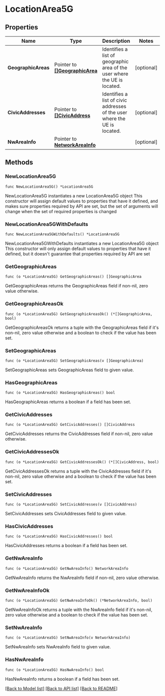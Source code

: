 # LocationArea5G

## Properties

Name | Type | Description | Notes
------------ | ------------- | ------------- | -------------
**GeographicAreas** | Pointer to [**[]GeographicArea**](GeographicArea.md) | Identifies a list of geographic area of the user where the UE is located. | [optional] 
**CivicAddresses** | Pointer to [**[]CivicAddress**](CivicAddress.md) | Identifies a list of civic addresses of the user where the UE is located. | [optional] 
**NwAreaInfo** | Pointer to [**NetworkAreaInfo**](NetworkAreaInfo.md) |  | [optional] 

## Methods

### NewLocationArea5G

`func NewLocationArea5G() *LocationArea5G`

NewLocationArea5G instantiates a new LocationArea5G object
This constructor will assign default values to properties that have it defined,
and makes sure properties required by API are set, but the set of arguments
will change when the set of required properties is changed

### NewLocationArea5GWithDefaults

`func NewLocationArea5GWithDefaults() *LocationArea5G`

NewLocationArea5GWithDefaults instantiates a new LocationArea5G object
This constructor will only assign default values to properties that have it defined,
but it doesn't guarantee that properties required by API are set

### GetGeographicAreas

`func (o *LocationArea5G) GetGeographicAreas() []GeographicArea`

GetGeographicAreas returns the GeographicAreas field if non-nil, zero value otherwise.

### GetGeographicAreasOk

`func (o *LocationArea5G) GetGeographicAreasOk() (*[]GeographicArea, bool)`

GetGeographicAreasOk returns a tuple with the GeographicAreas field if it's non-nil, zero value otherwise
and a boolean to check if the value has been set.

### SetGeographicAreas

`func (o *LocationArea5G) SetGeographicAreas(v []GeographicArea)`

SetGeographicAreas sets GeographicAreas field to given value.

### HasGeographicAreas

`func (o *LocationArea5G) HasGeographicAreas() bool`

HasGeographicAreas returns a boolean if a field has been set.

### GetCivicAddresses

`func (o *LocationArea5G) GetCivicAddresses() []CivicAddress`

GetCivicAddresses returns the CivicAddresses field if non-nil, zero value otherwise.

### GetCivicAddressesOk

`func (o *LocationArea5G) GetCivicAddressesOk() (*[]CivicAddress, bool)`

GetCivicAddressesOk returns a tuple with the CivicAddresses field if it's non-nil, zero value otherwise
and a boolean to check if the value has been set.

### SetCivicAddresses

`func (o *LocationArea5G) SetCivicAddresses(v []CivicAddress)`

SetCivicAddresses sets CivicAddresses field to given value.

### HasCivicAddresses

`func (o *LocationArea5G) HasCivicAddresses() bool`

HasCivicAddresses returns a boolean if a field has been set.

### GetNwAreaInfo

`func (o *LocationArea5G) GetNwAreaInfo() NetworkAreaInfo`

GetNwAreaInfo returns the NwAreaInfo field if non-nil, zero value otherwise.

### GetNwAreaInfoOk

`func (o *LocationArea5G) GetNwAreaInfoOk() (*NetworkAreaInfo, bool)`

GetNwAreaInfoOk returns a tuple with the NwAreaInfo field if it's non-nil, zero value otherwise
and a boolean to check if the value has been set.

### SetNwAreaInfo

`func (o *LocationArea5G) SetNwAreaInfo(v NetworkAreaInfo)`

SetNwAreaInfo sets NwAreaInfo field to given value.

### HasNwAreaInfo

`func (o *LocationArea5G) HasNwAreaInfo() bool`

HasNwAreaInfo returns a boolean if a field has been set.


[[Back to Model list]](../README.md#documentation-for-models) [[Back to API list]](../README.md#documentation-for-api-endpoints) [[Back to README]](../README.md)


